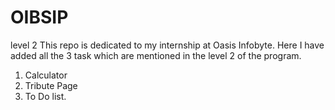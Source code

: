 # OIBSIP
level 2 
This repo is dedicated to my internship at Oasis Infobyte.
Here I have added all the 3 task which are mentioned in the level 2 of the program.
1. Calculator 
2. Tribute Page 
3. To Do list.
